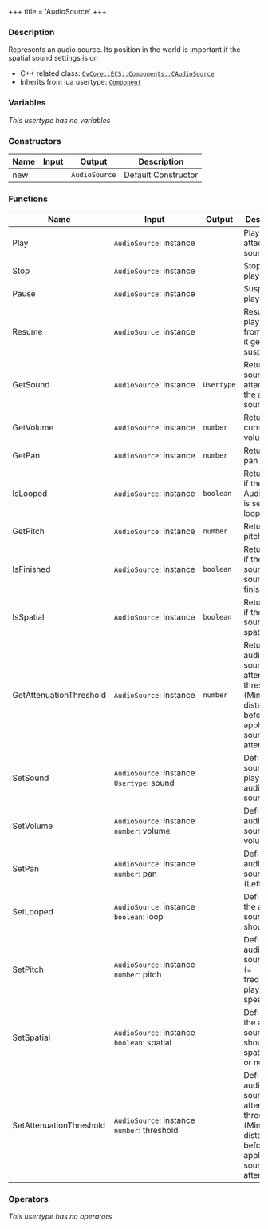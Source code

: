+++
title = 'AudioSource'
+++

### Description
Represents an audio source. Its position in the world is important if the spatial sound settings is on

- C++ related class: [`OvCore::ECS::Components::CAudioSource`](https://github.com/Overload-Technologies/Overload/tree/main/Sources/Overload/OvCore/include/OvCore/ECS/Components/CAudioSource.h)
- Inherits from lua usertype: [`Component`](../Component)

### Variables
_This usertype has no variables_

### Constructors
|Name|Input|Output|Description|
|-|-|-|-|
|new||`AudioSource`|Default Constructor|

### Functions
|Name|Input|Output|Description|
|-|-|-|-|
|Play|`AudioSource`:&nbsp;instance<br>||Plays the attached sounds|
|Stop|`AudioSource`:&nbsp;instance<br>||Stops playback|
|Pause|`AudioSource`:&nbsp;instance<br>||Suspend playback|
|Resume|`AudioSource`:&nbsp;instance<br>||Resume the playback from where it get suspended|
|GetSound|`AudioSource`:&nbsp;instance<br>|`Usertype`|Returns the sound attached to the audio source|
|GetVolume|`AudioSource`:&nbsp;instance<br>|`number`|Returns the current volume|
|GetPan|`AudioSource`:&nbsp;instance<br>|`number`|Returns the pan|
|IsLooped|`AudioSource`:&nbsp;instance<br>|`boolean`|Returns true if the AudioSource is setup to loop|
|GetPitch|`AudioSource`:&nbsp;instance<br>|`number`|Returns the pitch|
|IsFinished|`AudioSource`:&nbsp;instance<br>|`boolean`|Returns true if the audio source sound has finished|
|IsSpatial|`AudioSource`:&nbsp;instance<br>|`boolean`|Returns true if the audio source is spatialized|
|GetAttenuationThreshold|`AudioSource`:&nbsp;instance<br>|`number`|Returns the audio source attenuation threshold (Minimum distance before applying sound attenuation)|
|SetSound|`AudioSource`:&nbsp;instance<br>`Usertype`:&nbsp;sound<br>||Defines the sound to play on the audio source|
|SetVolume|`AudioSource`:&nbsp;instance<br>`number`:&nbsp;volume<br>||Defines the audio source volume|
|SetPan|`AudioSource`:&nbsp;instance<br>`number`:&nbsp;pan<br>||Defines the audio source pan (Left / Right)|
|SetLooped|`AudioSource`:&nbsp;instance<br>`boolean`:&nbsp;loop<br>||Defines if the audio source should loop|
|SetPitch|`AudioSource`:&nbsp;instance<br>`number`:&nbsp;pitch<br>||Defines the audio source pitch (= frequency or playback speed)|
|SetSpatial|`AudioSource`:&nbsp;instance<br>`boolean`:&nbsp;spatial<br>||Defines if the audio source should be spatialized or not|
|SetAttenuationThreshold|`AudioSource`:&nbsp;instance<br>`number`:&nbsp;threshold<br>||Defines the audio source attenuation threshold (Minimum distance before applying sound attenuation)|

### Operators
_This usertype has no operators_
